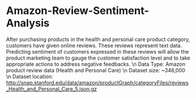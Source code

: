 # Amazon-Review-Sentiment-Analysis
After purchasing products in the health and personal care product category, customers have given online reviews. These reviews represent text data.
Predicting sentiment of customers expressed in these reviews will allow the product marketing team to gauge the customer satisfaction level and to take appropriate actions to address negative feedbacks. \n
Data Type: Amazon product review data (Health and Personal Care) \n
Dataset size: ~346,000 \n
Dataset location: http://snap.stanford.edu/data/amazon/productGraph/categoryFiles/reviews_Health_and_Personal_Care_5.json.gz
